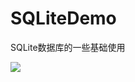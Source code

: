 # SQLiteDemo
SQLite数据库的一些基础使用

![](https://img2022.cnblogs.com/blog/1162622/202208/1162622-20220826105636514-462091613.jpg)
